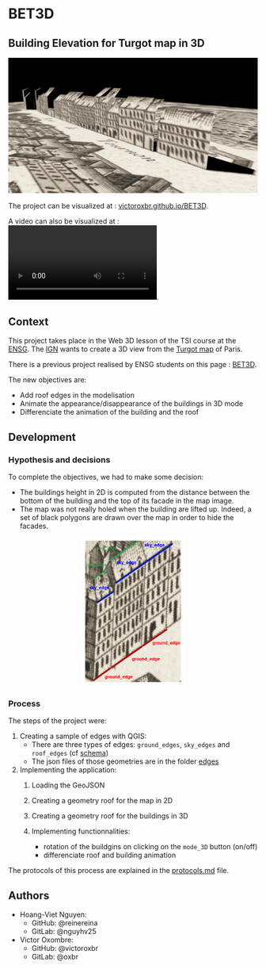# BET3D
## Building Elevation for Turgot map in 3D

![BET3D Screen](./images/screenBET3D.png)

The project can be visualized at : [victoroxbr.github.io/BET3D](https://victoroxbr.github.io/BET3D/).

A video can also be visualized at : ![BET3D Vid](https://user-images.githubusercontent.com/57924582/109895082-e854bd80-7c8e-11eb-80fc-cae2ff70a018.mp4).

## Context
This project takes place in the Web 3D lesson of the TSI course at the [ENSG](http://www.ensg.eu). The [IGN](http://www.ign.fr) wants to create a 3D view from the [Turgot map](https://fr.wikipedia.org/wiki/Plan_de_Turgot#/media/Fichier:Turgot_map_of_Paris_-_Norman_B._Leventhal_Map_Center.jpg) of Paris.

There is a previous project realised by ENSG students on this page : [BET3D](https://github.com/MarieStretti/BET3D).

The new objectives are:
* Add roof edges in the modelisation
* Animate the appearance/disappearance of the buildings in 3D mode
* Differenciate the animation of the building and the roof


## Development

### Hypothesis and decisions

To complete the objectives, we had to make some decision:
* The buildings height in 2D is computed from the distance between the bottom of the building and the top of its facade in the map image.
* The map was not really holed when the building are lifted up. Indeed, a set of black polygons are drawn over the map in order to hide the
facades.

<div style="text-align:center">
<img src="./images/edges_schema.png" alt="Edges schema" height="300em">
</div>


### Process

The steps of the project were:
1. Creating a sample of edges with QGIS:
    * There are three types of edges: `ground_edges`, `sky_edges` and `roof_edges` (cf [schema](./images/edges_schema.png))
    * The json files of those geometries are in the folder [edges](./edges)
3. Implementing the application:
    1. Loading the GeoJSON
    2. Creating a geometry roof for the map in 2D
    3. Creating a geometry roof for the buildings in 3D

    4. Implementing functionnalities:
        * rotation of the buildgins on clicking on the `mode_3D` button (on/off)
        * differenciate roof and building animation


The protocols of this process are explained in the [protocols.md](./protocols.md) file.


## Authors
* Hoang-Viet Nguyen: 
   * GitHub: @reinereina
   * GitLab: @nguyhv25
* Victor Oxombre:
   * GitHub: @victoroxbr
   * GitLab: @oxbr
